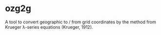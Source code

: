 # ozg2g
A tool to convert geographic to / from grid coordinates by the method from Krueger &lambda;-series equations (Krueger, 1912).